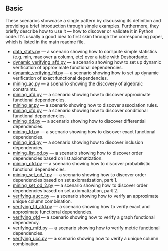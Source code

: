 
## Basic

These scenarios showcase a single pattern by discussing its definition and providing a brief introduction through simple examples. Furthermore, they briefly describe how to use it — how to discover or validate it in Python code. It's usually a good idea to first skim through the corresponding paper, which is listed in the main readme file.

+ [data_stats.py](https://github.com/Desbordante/desbordante-core/tree/main/examples/basic/data_stats.py) — a scenario showing how to compute simple statistics (e.g. min, max over a column, etc) over a table with Desbordante.
+ [dynamic_verifying_afd.py](https://github.com/Desbordante/desbordante-core/tree/main/examples/basic/dynamic_verifying_afd.py) — a scenario showing how to set up dynamic verification of approximate functional dependencies.
+ [dynamic_verifying_fd.py](https://github.com/Desbordante/desbordante-core/tree/main/examples/basic/dynamic_verifying_fd.py) — a scenario showing how to set up dynamic verification of exact functional dependencies.
+ [mining_ac.py](https://github.com/Desbordante/desbordante-core/tree/main/examples/basic/mining_ac.py) — a scenario showing the discovery of algebraic constraints.
+ [mining_afd.py](https://github.com/Desbordante/desbordante-core/tree/main/examples/basic/mining_afd.py) — a scenario showing how to discover approximate functional dependencies.
+ [mining_ar.py](https://github.com/Desbordante/desbordante-core/tree/main/examples/basic/mining_ar.py) — a scenario showing how to discover association rules.
+ [mining_cfd.py](https://github.com/Desbordante/desbordante-core/tree/main/examples/basic/mining_cfd.py) — a scenario showing how to discover conditional functional dependencies.
+ [mining_dd.py](https://github.com/Desbordante/desbordante-core/tree/main/examples/basic/mining_dd.py) — a scenario showing how to discover differential dependencies.
+ [mining_fd.py](https://github.com/Desbordante/desbordante-core/tree/main/examples/basic/mining_fd.py) — a scenario showing how to discover exact functional dependencies.
+ [mining_ind.py](https://github.com/Desbordante/desbordante-core/tree/main/examples/basic/mining_ind.py) — a scenario showing how to discover inclusion dependencies.
+ [mining_list_od.py](https://github.com/Desbordante/desbordante-core/tree/main/examples/basic/mining_list_od.py) — a scenario showing how to discover order dependencies based on list axiomatization.
+ [mining_pfd.py](https://github.com/Desbordante/desbordante-core/tree/main/examples/basic/mining_pfd.py) — a scenario showing how to discover probabilistic functional dependencies.
+ [mining_set_od_1.py](https://github.com/Desbordante/desbordante-core/tree/main/examples/basic/mining_set_od_1.py) — a scenario showing how to discover order dependencies based on set axiomatization, part 1.
+ [mining_set_od_2.py](https://github.com/Desbordante/desbordante-core/tree/main/examples/basic/mining_set_od_2.py) — a scenario showing how to discover order dependencies based on set axiomatization, part 2.
+ [verifying_aucc.py](https://github.com/Desbordante/desbordante-core/tree/main/examples/basic/verifying_aucc.py) — a scenario showing how to verify an approximate unique column combination.
+ [verifying_fd_afd.py](https://github.com/Desbordante/desbordante-core/tree/main/examples/basic/verifying_fd_afd.py) — a scenario showing how to verify exact and approximate functional dependencies.
+ [verifying_gfd](https://github.com/Desbordante/desbordante-core/tree/main/examples/basic/verifying_gfd) — a scenario showing how to verify a graph functional dependency.
+ [verifying_mfd.py](https://github.com/Desbordante/desbordante-core/tree/main/examples/basic/verifying_mfd.py) — a scenario showing how to verify metric functional dependencies.
+ [verifying_ucc.py](https://github.com/Desbordante/desbordante-core/tree/main/examples/basic/verifying_ucc.py) — a scenario showing how to verify a unique column combination.

